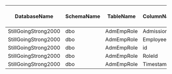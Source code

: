 | DatabaseName         | SchemaName | TableName  | ColumnName  | Datatype | Datalength | nRows | FHIR Resource | FHIR path (full) | KR |
|----------------------|------------|------------|-------------|----------|------------|-------|---------------|------------------|----|
| StillGoingStrong2000 | dbo        | AdmEmpRole | AdmissionId | int      | 4          | 1632  |               |                  | 4  |
| StillGoingStrong2000 | dbo        | AdmEmpRole | EmployeeId  | int      | 4          | 1632  |               |                  | 4  |
| StillGoingStrong2000 | dbo        | AdmEmpRole | id          | int      | 4          | 1632  |               |                  | 4  |
| StillGoingStrong2000 | dbo        | AdmEmpRole | RoleId      | int      | 4          | 1632  |               |                  | 4  |
| StillGoingStrong2000 | dbo        | AdmEmpRole | Timestamp   | datetime | 8          | 1632  |               |                  | 1  |
